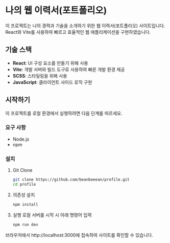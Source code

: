 # 나의 웹 이력서(포트폴리오)

이 프로젝트는 나의 경력과 기술을 소개하기 위한 웹 이력서(포트폴리오) 사이트입니다. React와 Vite를 사용하여 빠르고 효율적인 웹 애플리케이션을 구현하였습니다.

## 기술 스택

- **React**: UI 구성 요소를 만들기 위해 사용
- **Vite**: 개발 서버와 빌드 도구로 사용하여 빠른 개발 환경 제공
- **SCSS**: 스타일링을 위해 사용
- **JavaScript**: 클라이언트 사이드 로직 구현

## 시작하기

이 프로젝트를 로컬 환경에서 실행하려면 다음 단계를 따르세요.

### 요구 사항

- Node.js
- npm

### 설치

1. Git Clone

   ```bash
   git clone https://github.com/beanbeeean/profile.git
   cd profile
   ```

2. 의존성 설치

   ```bash
   npm install
   ```

3. 실행
로컬 서버를 시작 시 아래 명령어 입력

   ```bash
   npm run dev
   ```

브라우저에서 http://localhost:3000에 접속하여 사이트를 확인할 수 있습니다.
